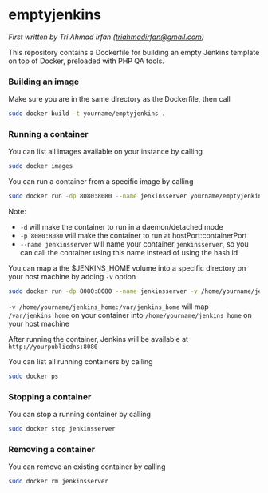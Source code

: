 # emptyjenkins

*First written by Tri Ahmad Irfan (triahmadirfan@gmail.com)*

This repository contains a Dockerfile for building an empty Jenkins template on top of Docker, preloaded with PHP QA tools.

### Building an image
Make sure you are in the same directory as the Dockerfile, then call

```bash
sudo docker build -t yourname/emptyjenkins .
```

### Running a container
You can list all images available on your instance by calling

```bash
sudo docker images
```

You can run a container from a specific image by calling

```bash
sudo docker run -dp 8080:8080 --name jenkinsserver yourname/emptyjenkins
```

Note:
- `-d` will make the container to run in a daemon/detached mode
- `-p 8080:8080` will make the container to run at hostPort:containerPort
- `--name jenkinsserver` will name your container `jenkinsserver`, so you can call the container using this name instead of using the hash id

You can map a the $JENKINS_HOME volume into a specific directory on your host machine by adding `-v` option

```bash
sudo docker run -dp 8080:8080 --name jenkinsserver -v /home/yourname/jenkins_home:/var/jenkins_home yourname/emptyjenkins
```

`-v /home/yourname/jenkins_home:/var/jenkins_home` will map `/var/jenkins_home` on your container into `/home/yourname/jenkins_home` on your host machine

After running the container, Jenkins will be available at `http://yourpublicdns:8080`

You can list all running containers by calling

```bash
sudo docker ps
```

### Stopping a container

You can stop a running container by calling
```bash
sudo docker stop jenkinsserver
```
### Removing a container

You can remove an existing container by calling

```bash
sudo docker rm jenkinsserver
```
